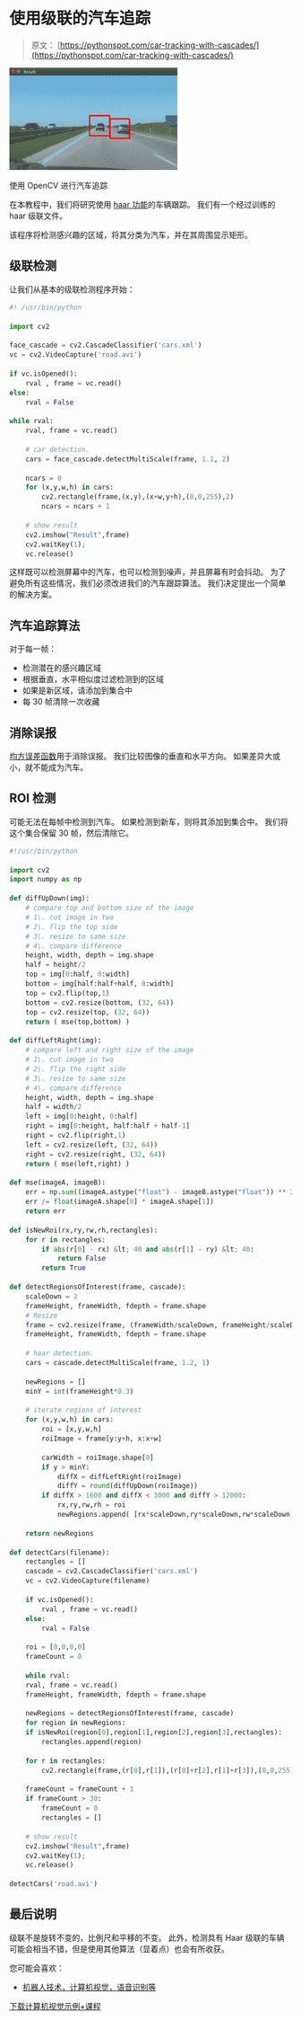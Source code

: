 # 使用级联的汽车追踪

> 原文： [https://pythonspot.com/car-tracking-with-cascades/](https://pythonspot.com/car-tracking-with-cascades/)

![Car Tracking with OpenCV](img/41e5801abd44884a07aa898717a7e69e.jpg)

使用 OpenCV 进行汽车追踪

在本教程中，我们将研究使用 [haar 功能](https://en.wikipedia.org/wiki/Haar-like_features)的车辆跟踪。 我们有一个经过训练的 haar 级联文件。

该程序将检测感兴趣的区域，将其分类为汽车，并在其周围显示矩形。

## 级联检测

让我们从基本的级联检测程序开始：

```py
#! /usr/bin/python

import cv2

face_cascade = cv2.CascadeClassifier('cars.xml')
vc = cv2.VideoCapture('road.avi')

if vc.isOpened():
    rval , frame = vc.read()
else:
    rval = False

while rval:
    rval, frame = vc.read()

    # car detection.
    cars = face_cascade.detectMultiScale(frame, 1.1, 2)

    ncars = 0
    for (x,y,w,h) in cars:
        cv2.rectangle(frame,(x,y),(x+w,y+h),(0,0,255),2)
        ncars = ncars + 1

    # show result
    cv2.imshow("Result",frame)
    cv2.waitKey(1);
    vc.release()

```

这样既可以检测屏幕中的汽车，也可以检测到噪声，并且屏幕有时会抖动。 为了避免所有这些情况，我们必须改进我们的汽车跟踪算法。 我们决定提出一个简单的解决方案。

## 汽车追踪算法

对于每一帧：

*   检测潜在的感兴趣区域
*   根据垂直，水平相似度过滤检测到的区域
*   如果是新区域，请添加到集合中
*   每 30 帧清除一次收藏

## 消除误报

[均方误差函数](https://en.wikipedia.org/wiki/Mean_squared_error)用于消除误报。 我们比较图像的垂直和水平方向。 如果差异大或小，就不能成为汽车。

## ROI 检测

可能无法在每帧中检测到汽车。 如果检测到新车，则将其添加到集合中。
我们将这个集合保留 30 帧，然后清除它。

```py
#!/usr/bin/python

import cv2
import numpy as np

def diffUpDown(img):
    # compare top and bottom size of the image
    # 1\. cut image in two
    # 2\. flip the top side
    # 3\. resize to same size
    # 4\. compare difference
    height, width, depth = img.shape
    half = height/2
    top = img[0:half, 0:width]
    bottom = img[half:half+half, 0:width]
    top = cv2.flip(top,1)
    bottom = cv2.resize(bottom, (32, 64))
    top = cv2.resize(top, (32, 64))
    return ( mse(top,bottom) )

def diffLeftRight(img):
    # compare left and right size of the image
    # 1\. cut image in two
    # 2\. flip the right side
    # 3\. resize to same size
    # 4\. compare difference
    height, width, depth = img.shape
    half = width/2
    left = img[0:height, 0:half]
    right = img[0:height, half:half + half-1]
    right = cv2.flip(right,1)
    left = cv2.resize(left, (32, 64))
    right = cv2.resize(right, (32, 64))
    return ( mse(left,right) )

def mse(imageA, imageB):
    err = np.sum((imageA.astype("float") - imageB.astype("float")) ** 2)
    err /= float(imageA.shape[0] * imageA.shape[1])
    return err

def isNewRoi(rx,ry,rw,rh,rectangles):
    for r in rectangles:
        if abs(r[0] - rx) &lt; 40 and abs(r[1] - ry) &lt; 40:
            return False
        return True

def detectRegionsOfInterest(frame, cascade):
    scaleDown = 2
    frameHeight, frameWidth, fdepth = frame.shape
    # Resize
    frame = cv2.resize(frame, (frameWidth/scaleDown, frameHeight/scaleDown))
    frameHeight, frameWidth, fdepth = frame.shape

    # haar detection.
    cars = cascade.detectMultiScale(frame, 1.2, 1)

    newRegions = []
    minY = int(frameHeight*0.3)

    # iterate regions of interest
    for (x,y,w,h) in cars:
        roi = [x,y,w,h]
        roiImage = frame[y:y+h, x:x+w]

        carWidth = roiImage.shape[0]
        if y > minY:
            diffX = diffLeftRight(roiImage)
            diffY = round(diffUpDown(roiImage))
        if diffX > 1600 and diffX < 3000 and diffY > 12000:
            rx,ry,rw,rh = roi
            newRegions.append( [rx*scaleDown,ry*scaleDown,rw*scaleDown,rh*scaleDown] )

    return newRegions

def detectCars(filename):
    rectangles = []
    cascade = cv2.CascadeClassifier('cars.xml')
    vc = cv2.VideoCapture(filename)

    if vc.isOpened():
        rval , frame = vc.read()
    else:
        rval = False

    roi = [0,0,0,0]
    frameCount = 0

    while rval:
    rval, frame = vc.read()
    frameHeight, frameWidth, fdepth = frame.shape

    newRegions = detectRegionsOfInterest(frame, cascade)
    for region in newRegions:
    if isNewRoi(region[0],region[1],region[2],region[3],rectangles):
        rectangles.append(region)

    for r in rectangles:
        cv2.rectangle(frame,(r[0],r[1]),(r[0]+r[2],r[1]+r[3]),(0,0,255),3)

    frameCount = frameCount + 1
    if frameCount > 30:
        frameCount = 0
        rectangles = []

    # show result
    cv2.imshow("Result",frame)
    cv2.waitKey(1);
    vc.release()

detectCars('road.avi')

```

## 最后说明

级联不是旋转不变的，比例尺和平移的不变。 此外，检测具有 Haar 级联的车辆可能会相当不错，但是使用其他算法（显着点）也会有所收获。

您可能会喜欢：

*   [机器人技术，计算机视觉，语音识别等](https://pythonspot.com/robotics/)

[下载计算机视觉示例+课程](https://pythonspot.com/download-vision-examples/)